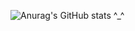 ![Anurag's GitHub stats](https://github-readme-stats.vercel.app/api?username=shanyangS&show_icons=true&theme=radical)
^_^
